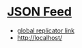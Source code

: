# [JSON Feed](https://github.com/LafeLabs/jsonfeed)

 - [global replicator link](https://raw.githubusercontent.com/LafeLabs/jsonfeed/main/php/replicator.txt)
 - [http://localhost/](http://localhost/)